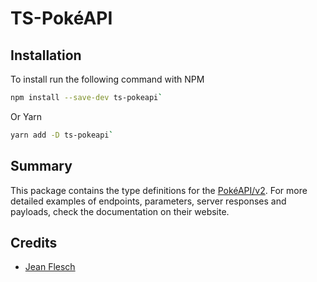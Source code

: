 # TS-PokéAPI

## Installation

To install run the following command with NPM

```bash
npm install --save-dev ts-pokeapi`
```

Or Yarn
```bash
yarn add -D ts-pokeapi`
```

## Summary

This package contains the type definitions for the [PokéAPI/v2](https://pokeapi.co/docs/v2). For more detailed examples of endpoints, parameters, server responses and payloads, check the documentation on their website.

## Credits

- [Jean Flesch](https://github.com/jaflesch)
